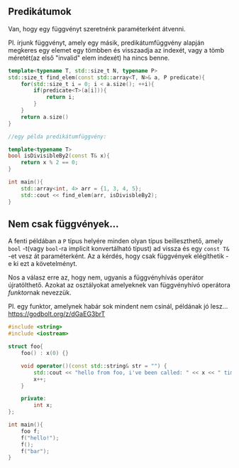 ## Predikátumok

Van, hogy egy függvényt szeretnénk paraméterként átvenni.

Pl. írjunk függvényt, amely egy másik, predikátumfüggvény alapján megkeres egy elemet egy tömbben és visszaadja az indexét, vagy a tömb méretét(az első "invalid" elem indexét) ha nincs benne.

```cpp
template<typename T, std::size_t N, typename P>
std::size_t find_elem(const std::array<T, N>& a, P predicate){
    for(std::size_t i = 0; i < a.size(); ++i){
        if(predicate<T>(a[i])){
            return i;
        }
    }
    return a.size()
}

//egy példa predikátumfüggvény:

template<typename T>
bool isDivisibleBy2(const T& x){
    return x % 2 == 0;
}

int main(){
    std::array<int, 4> arr = {1, 3, 4, 5};
    std::cout << find_elem(arr, isDivisbleBy2);
}
```

## Nem csak függvények...

A fenti példában a `P` típus helyére minden olyan típus beilleszthető, amely `bool` -t(vagy `bool`-ra implicit konvertálható típust) ad vissza és egy `const T&` -et vesz át paraméterként. Az a kérdés, hogy csak függvények elégíthetik -e ki ezt a követelményt.

Nos a válasz erre az, hogy nem, ugyanis a függvényhívás operátor újratölthető. Azokat az osztályokat amelyeknek van függvényhívó operátora *funktor*nak nevezzük.

Pl. egy funktor, amelynek habár sok mindent nem csinál, példának jó lesz...
<https://godbolt.org/z/dGaEG3brT>
```cpp
#include <string>
#include <iostream>

struct foo{
    foo() : x(0) {}

    void operator()(const std::string& str = "") {
        std::cout << "hello from foo, i've been called: " << x << " times before! You have said:" << str << '\n';
        x++;
    }

    private:
        int x;
};

int main(){
    foo f;
    f("hello!");
    f();
    f("bar");
}
```